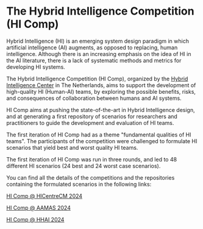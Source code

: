 # The Hybrid Intelligence Competition (HI Comp)

Hybrid Intelligence (HI) is an emerging system design paradigm in which artificial intelligence (AI) augments, as opposed to replacing, human intelligence. Although there is an increasing emphasis on the idea of HI in the AI literature, there is a lack of systematic methods and metrics for developing HI systems.

The Hybrid Intelligence Competition (HI Comp), organized by the [Hybrid Intelligence Center](https://www.hybrid-intelligence-centre.nl/) in The Netherlands, aims to support the development of high-quality HI (Human-AI) teams, by exploring the possible benefits, risks, and consequences of collaboration between humans and AI systems.

HI Comp aims at pushing the state-of-the-art in Hybrid Intelligence design, and at generating a first repository of scenarios for researchers and practitioners to guide the development and evaluation of HI teams.

The first iteration of HI Comp had as a theme "fundamental qualities of HI teams". The participants of the competition were challenged to formulate HI scenarios that yield best and worst quality HI teams.

The first iteration of HI Comp was run in three rounds, and led to 48 different HI scenarios (24 best and 24 worst case scenarios).

You can find all the details of the competitions and the repositories containing the formulated scenarios in the following links:

[HI Comp @ HICentreCM 2024](https://hybrid-intelligence-competition.github.io/HI-Comp-2024-HICentreCM)

[HI Comp @ AAMAS 2024](https://hybrid-intelligence-competition.github.io/HI-Comp-2024-AAMAS)

[HI Comp @ HHAI 2024](https://hybrid-intelligence-competition.github.io/HI-Comp-2024-HHAI)
